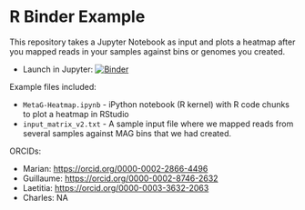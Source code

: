 # R Binder Example

This repository takes a Jupyter Notebook as input and plots a heatmap after you mapped reads in your samples against bins or genomes you created. 

 - Launch in Jupyter: [![Binder](https://mybinder.org/badge_logo.svg)](https://mybinder.org/v2/gh/megaptera-helvetiae/MetaG-heat-Binder/fixr?filepath=MetaG-Heatmap.ipynb)

Example files included:

 - `MetaG-Heatmap.ipynb` - iPython notebook (R kernel) with R code chunks to plot a heatmap in RStudio
 - `input_matrix_v2.txt` - A sample input file where we mapped reads from several samples against MAG bins that we had created.

 ORCIDs:
- Marian: https://orcid.org/0000-0002-2866-4496
- Guillaume: https://orcid.org/0000-0002-8746-2632
- Laetitia: https://orcid.org/0000-0003-3632-2063
- Charles: NA
